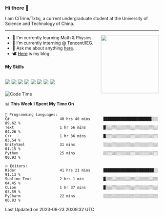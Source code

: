 ### Hi there 👋

I am CiTrine/Txtxj, a current undergraduate student at the University of Science and Technology of China.

---

<img align="right" height="190" src="http://github-profile-summary-cards.vercel.app/api/cards/stats?username=txtxj&theme=vue">

- 🌱 I'm currently learning Math & Physics.
- 🐶 I'm currently interning @ Tencent/IEG.
- 💬 Ask me about anything [here](https://github.com/txtxj/txtxj/issues).
- 🕊️ [Here](https://txtxj.top) is my blog.

#### My Skills

![](https://img.shields.io/badge/C%23-239120?logo=csharp&logoColor=fff)
![](https://img.shields.io/badge/Unity-000000?logo=unity&logoColor=fff)
![](https://img.shields.io/badge/Python-3e74a2?logo=python&logoColor=fff)
![](https://img.shields.io/badge/C++-65318e?logo=cplusplus&logoColor=fff)
![](https://img.shields.io/badge/C-5654a2?logo=c&logoColor=fff)
![](https://img.shields.io/badge/Blender-f5792a?logo=blender&logoColor=fff)
![](https://img.shields.io/badge/MS%20SQL-cc2927?logo=microsoftsqlserver&logoColor=fff)
![](https://img.shields.io/badge/My%20SQL-4479a1?logo=mysql&logoColor=fff)
---

<!--START_SECTION:waka-->
![Code Time](http://img.shields.io/badge/Code%20Time-1%2C381%20hrs%2052%20mins-blue)

📊 **This Week I Spent My Time On** 

```text
💬 Programming Languages: 
C#                       40 hrs 40 mins      ██████████████████████░░░   89.62 % 
Text                     1 hr 56 mins        █░░░░░░░░░░░░░░░░░░░░░░░░   04.26 % 
C++                      1 hr 36 mins        █░░░░░░░░░░░░░░░░░░░░░░░░   03.54 % 
UnityYaml                31 mins             ░░░░░░░░░░░░░░░░░░░░░░░░░   01.15 % 
Python                   25 mins             ░░░░░░░░░░░░░░░░░░░░░░░░░   00.93 % 

🔥 Editors: 
Rider                    41 hrs 21 mins      ███████████████████████░░   91.13 % 
Sublime Text             2 hrs 1 min         █░░░░░░░░░░░░░░░░░░░░░░░░   04.45 % 
CLion                    1 hr 37 mins        █░░░░░░░░░░░░░░░░░░░░░░░░   03.59 % 
PyCharm                  22 mins             ░░░░░░░░░░░░░░░░░░░░░░░░░   00.83 % 
```


 Last Updated on 2023-08-23 20:09:32 UTC
<!--END_SECTION:waka-->
